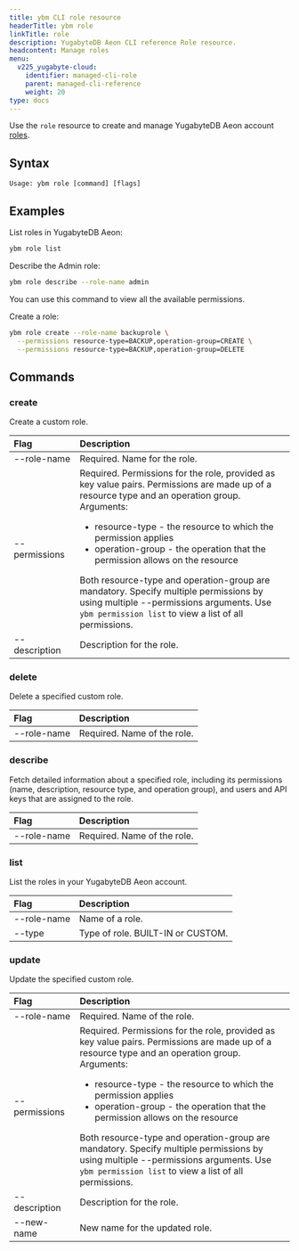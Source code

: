 ```yaml
---
title: ybm CLI role resource
headerTitle: ybm role
linkTitle: role
description: YugabyteDB Aeon CLI reference Role resource.
headcontent: Manage roles
menu:
  v225_yugabyte-cloud:
    identifier: managed-cli-role
    parent: managed-cli-reference
    weight: 20
type: docs
---
```


Use the `role` resource to create and manage YugabyteDB Aeon account [roles](../../../../managed-security/managed-roles/).

## Syntax

```text
Usage: ybm role [command] [flags]
```

## Examples

List roles in YugabyteDB Aeon:

```sh
ybm role list
```

Describe the Admin role:

```sh
ybm role describe --role-name admin
```

You can use this command to view all the available permissions.

Create a role:

```sh
ybm role create --role-name backuprole \
  --permissions resource-type=BACKUP,operation-group=CREATE \
  --permissions resource-type=BACKUP,operation-group=DELETE
```

## Commands

### create

Create a custom role.

| <div style="width:100px">Flag</div> | Description |
| :--- | :--- |
| --role-name | Required. Name for the role. |
| --permissions | Required. Permissions for the role, provided as key value pairs. Permissions are made up of a resource type and an operation group.<br>Arguments:<ul><li>resource-type - the resource to which the permission applies</li><li>operation-group - the operation that the permission allows on the resource</li></ul>Both resource-type and operation-group are mandatory. Specify multiple permissions by using multiple --permissions arguments. Use `ybm permission list` to view a list of all permissions. |
| --description | Description for the role. |

### delete

Delete a specified custom role.

| Flag | Description |
| :--- | :--- |
| --role-name | Required. Name of the role. |

### describe

Fetch detailed information about a specified role, including its permissions (name, description, resource type, and operation group), and users and API keys that are assigned to the role.

| Flag | Description |
| :--- | :--- |
| --role-name | Required. Name of the role. |

### list

List the roles in your YugabyteDB Aeon account.

| Flag | Description |
| :--- | :--- |
| --role-name | Name of a role. |
| --type | Type of role. BUILT-IN or CUSTOM. |

### update

Update the specified custom role.

| <div style="width:100px">Flag</div> | Description |
| :--- | :--- |
| --role-name | Required. Name of the role. |
| --permissions | Required. Permissions for the role, provided as key value pairs. Permissions are made up of a resource type and an operation group.<br>Arguments:<ul><li>resource-type - the resource to which the permission applies</li><li>operation-group - the operation that the permission allows on the resource</li></ul>Both resource-type and operation-group are mandatory. Specify multiple permissions by using multiple --permissions arguments. Use `ybm permission list` to view a list of all permissions. |
| --description | Description for the role. |
| --new-name | New name for the updated role. |
